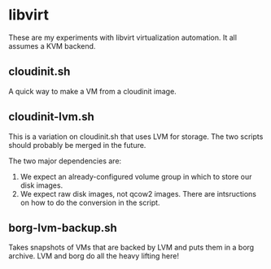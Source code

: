 # libvirt

These are my experiments with libvirt virtualization automation. It all assumes
a KVM backend.

## cloudinit.sh

A quick way to make a VM from a cloudinit image.

## cloudinit-lvm.sh

This is a variation on cloudinit.sh that uses LVM for storage. The two scripts
should probably be merged in the future.

The two major dependencies are:

1. We expect an already-configured volume group in which to store our disk images.
2. We expect raw disk images, not qcow2 images. There are intsructions on how
   to do the conversion in the script.

## borg-lvm-backup.sh

Takes snapshots of VMs that are backed by LVM and puts them in a borg archive.
LVM and borg do all the heavy lifting here!
